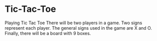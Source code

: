 # Tic-Tac-Toe
Playing Tic Tac Toe  There will be two players in a game. Two signs represent each player. The general signs used in the game are X and O. Finally, there will be a board with 9 boxes.
